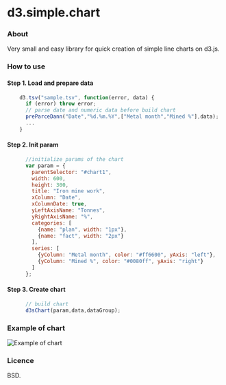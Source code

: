 # d3.simple.chart

### About
Very small and easy library for quick creation of simple line charts on d3.js.

### How to use
#### Step 1. Load and prepare data
```js
    d3.tsv("sample.tsv", function(error, data) {
      if (error) throw error;
      // parse date and numeric data before build chart
      preParceDann("Date","%d.%m.%Y",["Metal month","Mined %"],data);
      ...
    }
```
#### Step 2. Init param
```js
      //initialize params of the chart
      var param = {
        parentSelector: "#chart1",
        width: 600,
        height: 300,
        title: "Iron mine work",
        xColumn: "Date",
        xColumnDate: true,
        yLeftAxisName: "Tonnes",
        yRightAxisName: "%",
        categories: [
          {name: "plan", width: "1px"},
          {name: "fact", width: "2px"}
        ],
        series: [
          {yColumn: "Metal month", color: "#ff6600", yAxis: "left"},
          {yColumn: "Mined %", color: "#0080ff", yAxis: "right"}
        ]
      };
```
#### Step 3. Create chart
```js
      // build chart
      d3sChart(param,data,dataGroup);
```
### Example of chart
![Example of chart](https://cloud.githubusercontent.com/assets/20028214/16200289/8118c198-372e-11e6-89b5-da5072c648da.png)

### Licence
BSD.
